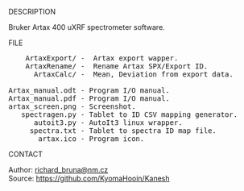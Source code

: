 
DESCRIPTION

Bruker Artax 400 uXRF spectrometer software.

FILE

<pre>
    ArtaxExport/ -  Artax export wapper.
    ArtaxRename/ -  Rename Artax SPX/Export ID.  
      ArtaxCalc/ -  Mean, Deviation from export data.

Artax_manual.odt - Program I/O manual.
Artax_manual.pdf - Program I/O manual.
artax_screen.png - Screenshot.
   spectragen.py - Tablet to ID CSV mapping generator.
      autoit3.py - AutoIt3 linux wrapper.
     spectra.txt - Tablet to spectra ID map file.
       artax.ico - Program icon. 
</pre>

CONTACT

Author: richard_bruna@nm.cz<br>
Source: https://github.com/KyomaHooin/Kanesh

